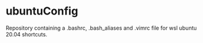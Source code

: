 # ubuntuConfig
Repository containing a .bashrc, .bash_aliases and .vimrc file for wsl ubuntu 20.04 shortcuts.

